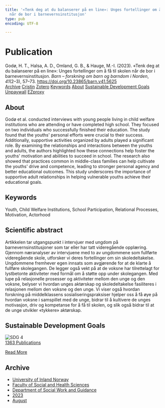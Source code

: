 ```yaml
---
title: '«Tenk deg at du balanserer på en line»: Unges fortellinger om å få til skolen
  når de bor i barnevernsinstitusjon'
type: pub
encoding: UTF-8

---
```

<h1>Publication</h1>
<article id="csl-bib-container-UY3B2BX7" class="csl-bib-container">
  <div class="csl-bib-body"> <div class="csl-entry">Godø, H. T., Halsa, A. D., Omland, G. B., &#38; Hauge, M.-I. (2023). «Tenk deg at du balanserer på en line»: Unges fortellinger om å få til skolen når de bor i barnevernsinstitusjon. <i>Barn – forskning om barn og barndom i Norden</i>, <i>41</i>(2–3), 57–73. <a href="https://doi.org/10.23865/barn.v41.5625">https://doi.org/10.23865/barn.v41.5625</a></div> </div>
  <div class="csl-bib-buttons">
    <a href="#taxonomy-article-UY3B2BX7" alt="archive" class="csl-bib-button">Archive</a>
    <a href="https://app.cristin.no/results/show.jsf?id=2167996" alt="Cristin" class="csl-bib-button">Cristin</a>
    <a href="http://zotero.org/groups/5881554/items/UY3B2BX7" alt="Zotero" class="csl-bib-button">Zotero</a>
    <a href="#keywords-article-UY3B2BX7" alt="keywords" class="csl-bib-button">Keywords</a>
    <a href="#about-article-UY3B2BX7" alt="about_pub" class="csl-bib-button">About</a>
    <a href="#sdg-article-UY3B2BX7" alt="sdg" class="csl-bib-button">Sustainable Development Goals</a>
    <a href="https://tidsskriftetbarn.no/index.php/barn/article/download/5625/8915" alt="Unpaywall" class="csl-bib-button">Unpaywall</a>
    <a href="https://tidsskriftetbarn.no/index.php/barn/article/download/5625/8915" alt="EZproxy" class="csl-bib-button">EZproxy</a>
  </div>
  <div id="csl-bib-meta-container-UY3B2BX7"></div>
</article>
<div id="csl-bib-meta-UY3B2BX7" class="csl-bib-meta">
  <article id="about-article-UY3B2BX7" class="about_pub-article">
    <h1>About</h1>
    Godø et al. conducted interviews with young people living in child welfare institutions who are attending or have completed high school. They focused on two individuals who successfully finished their education. The study found that the youths' personal efforts were crucial to their success. Additionally, supportive activities organized by adults played a significant role. By examining the relationships and interactions between the youths and adults, the authors highlighted how these connections help foster the youths' motivation and abilities to succeed in school. The research also showed that practices common in middle-class families can help cultivate the youths' drive and competence, leading to stronger personal agency and better educational outcomes. This study underscores the importance of supportive adult relationships in helping vulnerable youths achieve their educational goals.
  </article>
  <article id="keywords-article-UY3B2BX7" class="keywords-article">
    <h1>Keywords</h1>
    Youth, Child Welfare Institutions, School Participation, Relational Processes, Motivation, Actorhood
  </article>
  <article id="abstract-article-UY3B2BX7" class="abstract-article">
    <h1>Scientific abstract</h1>
    Artikkelen tar utgangspunkt i intervjuer med ungdom på barnevernsinstitusjoner som tar eller har tatt videregående opplæring. Gjennom næranalyser av intervjuene med to av ungdommene som fullførte videregående skole, utforsker vi deres fortellinger om sin skoledeltakelse. Ungdommene fremhever egen innsats som avgjørende for at de klarte å fullføre skolegangen. De legger også vekt på at de voksne har tilrettelagt for lystbetonte aktiviteter med formål om å støtte opp under skolegangen. Med lupe på relasjonelle prosesser og aktiviteter mellom den unge og den voksne, belyser vi hvordan unges aktørskap og skoledeltakelse fasiliteres i relasjonen mellom den voksne og den unge. Vi viser også hvordan forskning på middelklassens sosialiseringspraksiser hjelper oss å få øye på hvordan voksne i samspillet med de unge, bidrar til å kultivere de unges motivasjon, driv og kompetanse for å få til skolen, og slik også bidrar til at de unge utvikler «tykkere» aktørskap.
  </article>
  <article id="sdg-article-UY3B2BX7" class="sdg-article">
    <h1>Sustainable Development Goals</h1>
    <div class="sdg-container"><div id="sdg4" class="sdg">
        <img src="{{< params subfolder >}}images/sdg/sdg04_en.png" class="image" alt="SDG 4">
        <div class="sdg-overlay">
          <a href="{{< params subfolder >}}en/archive/?sdg=4#archive" class="sdg-publication-count"><span>1363</span> Publications</a>
          <p><a href="https://sdgs.un.org/goals/goal4" class="sdg-read-more">Read More</a></p>
        </div>
      </div></div>
  </article>
  <article id="taxonomy-article-UY3B2BX7" class="taxonomy-article">
    <h1>Archive</h1>
    <ul>
      <li><a href="{{< params subfolder >}}en/archive/?key=3DCRN523">University of Inland Norway</a></li>
      <li><a href="{{< params subfolder >}}en/archive/?key=IDKFS3MX">Faculty of Social and Health Sciences</a></li>
      <li><a href="{{< params subfolder >}}en/archive/?key=CU4VFGCV">Department of Social Work and Guidance</a></li>
      <li><a href="{{< params subfolder >}}en/archive/?key=A9PHNY6J">2023</a></li>
      <li><a href="{{< params subfolder >}}en/archive/?key=CI3G785Z">August</a></li>
    </ul>
  </article>
</div>
